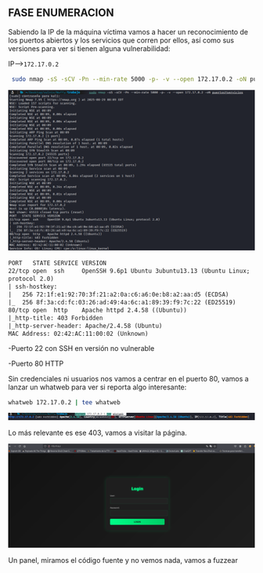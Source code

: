 ## FASE ENUMERACION

Sabiendo la IP de la máquina víctima vamos a hacer un reconocimiento de los puertos abiertos y los servicios
que corren por ellos, así como sus versiones para ver si tienen alguna vulnerabilidad:

IP-->`172.17.0.2`

```bash
 sudo nmap -sS -sCV -Pn --min-rate 5000 -p- -v --open 172.17.0.2 -oN puertosYservicios
```

![Nmap Scan](images/Waffy/1.png)



```
PORT   STATE SERVICE VERSION
22/tcp open  ssh     OpenSSH 9.6p1 Ubuntu 3ubuntu13.13 (Ubuntu Linux; protocol 2.0)
| ssh-hostkey: 
|   256 72:1f:e1:92:70:3f:21:a2:0a:c6:a6:0e:b8:a2:aa:d5 (ECDSA)
|_  256 8f:3a:cd:fc:03:26:ad:49:4a:6c:a1:89:39:f9:7c:22 (ED25519)
80/tcp open  http    Apache httpd 2.4.58 ((Ubuntu))
|_http-title: 403 Forbidden
|_http-server-header: Apache/2.4.58 (Ubuntu)
MAC Address: 02:42:AC:11:00:02 (Unknown)

```

-Puerto 22 con SSH en versión no vulnerable 

-Puerto 80 HTTP

Sin credenciales ni usuarios nos vamos a centrar en el puerto 80, vamos a lanzar un whatweb para ver si reporta algo interesante:

```bash
whatweb 172.17.0.2 | tee whatweb
```


![Nmap Scan](images/Waffy/2.png)


Lo más relevante es ese 403, vamos a visitar la página.



![Nmap Scan](images/Waffy/3.png)

Un panel, miramos el código fuente y no vemos nada, vamos a fuzzear


